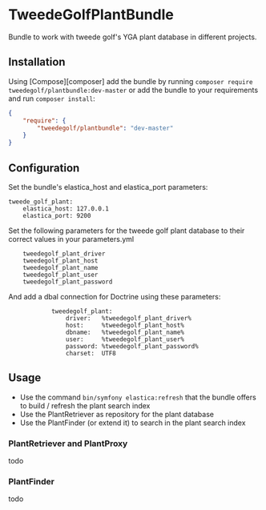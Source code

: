 # TweedeGolfPlantBundle
Bundle to work with tweede golf's YGA plant database in different projects.

## Installation
Using [Compose][composer] add the bundle by running `composer require tweedegolf/plantbundle:dev-master` or
add the bundle to your requirements and run `composer install`:

 ```json
 {
     "require": {
         "tweedegolf/plantbundle": "dev-master"
     }
 }
 ```
## Configuration
Set the bundle's elastica_host and elastica_port parameters:

```
tweede_golf_plant:
    elastica_host: 127.0.0.1
    elastica_port: 9200
```

Set the following parameters for the tweede golf plant database to their correct values in your parameters.yml

```
    tweedegolf_plant_driver
    tweedegolf_plant_host
    tweedegolf_plant_name
    tweedegolf_plant_user
    tweedegolf_plant_password
```

And add a dbal connection for Doctrine using these parameters:
```
            tweedegolf_plant:
                driver:   %tweedegolf_plant_driver%
                host:     %tweedegolf_plant_host%
                dbname:   %tweedegolf_plant_name%
                user:     %tweedegolf_plant_user%
                password: %tweedegolf_plant_password%
                charset:  UTF8
```

## Usage

* Use the command `bin/symfony elastica:refresh` that the bundle offers to build / refresh the plant search index
* Use the PlantRetriever as repository for the plant database
* Use the PlantFinder (or extend it) to search in the plant search index

### PlantRetriever and PlantProxy
todo

### PlantFinder
todo